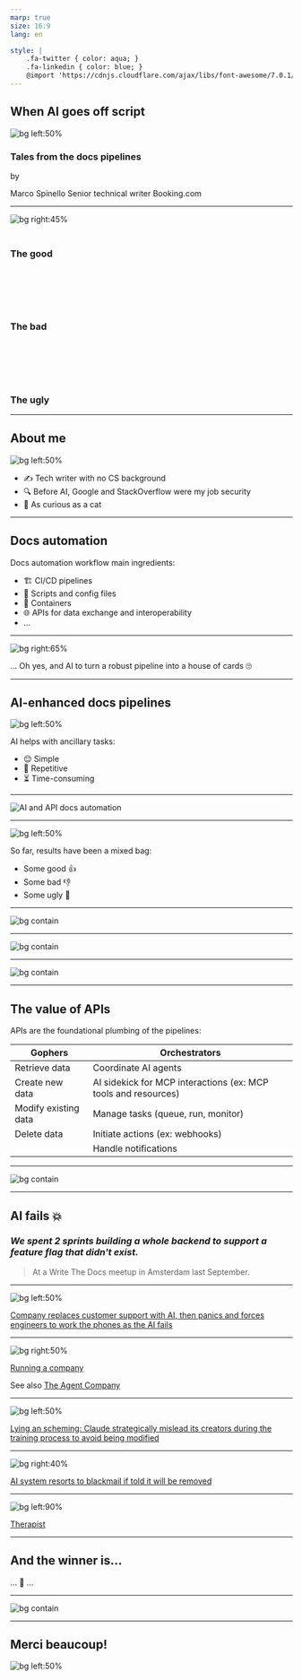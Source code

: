 ```yaml
---
marp: true
size: 16:9
lang: en

style: |
    .fa-twitter { color: aqua; }
    .fa-linkedin { color: blue; }
    @import 'https://cdnjs.cloudflare.com/ajax/libs/font-awesome/7.0.1/css/all.min.css'
---
```


<!-- 
<script type="module">
    import mermaid from 'https://cdn.jsdelivr.net/npm/mermaid@11/dist/mermaid.esm.min.mjs';
</script>
-->

## When AI goes off script

![bg left:50%](../assets/img/ai-generated-8764598_1280.jpg)

### Tales from the docs pipelines

by

Marco Spinello
Senior technical writer
Booking.com

---

![bg right:45%](../assets/img/good-the-bad-and-the-ugly.jpg)

### <i class="fa-regular fa-face-smile"></i><br />The good
<br /><br /><br />

### <i class="fa-regular fa-face-frown"></i><br />The bad
<br /><br /><br />

### <i class="fa-regular fa-face-angry"></i><br />The ugly

---

## About me

![bg left:50%](../assets/img/valley-of-fires-105.jpg)

- ✍️ Tech writer with no CS background
- 🔍 Before AI, Google and StackOverflow were my job security
- 🐾 As curious as a cat

---

## Docs automation

Docs automation workflow main ingredients:

- 🏗️ CI/CD pipelines
- 📝 Scripts and config files
- 🐳 Containers
- 🌐 APIs for data exchange and interoperability 
- ...

---

![bg right:65%](../assets/img/ai-generated-8583250_1280.jpg)

... Oh yes, and AI to turn a robust pipeline into a house of cards 🙄

---

## AI-enhanced docs pipelines

![bg left:50%](../assets/img/metropolis-clock-1927.jpg)

AI helps with ancillary tasks:

- 😌 Simple
- 🔁 Repetitive
- ⏳ Time-consuming

---

![AI and API docs automation](../assets/img/ai-api-docs-automation.svg)

---

![bg left:50%](../assets/img/ai-creepy-doll-1280.jpg)

So far, results have been a mixed bag:
- Some good 👍
- Some bad 👎
- Some ugly 💩

---

![bg contain](../assets/img/ai-api-docs-automation-Good.png)

---

![bg contain](../assets/img/ai-api-docs-automation-Bad.png)

---

![bg contain](../assets/img/ai-api-docs-automation-Ugly.png)

---

## The value of APIs

APIs are the foundational plumbing of the pipelines:

| Gophers | Orchestrators |
|---|---|
| Retrieve data | Coordinate AI agents |
| Create new data | AI sidekick for MCP interactions (ex: MCP tools and resources) |
| Modify existing data | Manage tasks (queue, run, monitor) |
| Delete data | Initiate actions (ex: webhooks) |
| | Handle notifications |

---

![bg contain](../assets/img/api-in-ai-pipelines.png)

---

## AI fails 💥

### <i class="fa-solid fa-quote-left"></i>*We spent 2 sprints building a whole backend to support a feature flag that didn't exist.*<i class="fa-solid fa-quote-right"></i>


> At a Write The Docs meetup in Amsterdam last September.

---

![bg left:50%](../assets/img/ai-customer-support.jpg)

[Company replaces customer support with AI, then panics and forces engineers to work the phones as the AI fails](https://futurism.com/klarna-ai-automation-engineers)

---

![bg right:50%](../assets/img/ai-corporate.jpg)

[Running a company](https://futurism.com/professors-company-ai-agents)

See also [The Agent Company](https://the-agent-company.com/)

---

![bg left:50%](../assets/img/deceptive-wolves-1280.png)

[Lying an scheming: Claude strategically mislead its creators during the training process to avoid being modified](https://time.com/7202784/ai-research-strategic-lying/)

---

![bg right:40%](../assets/img/clown-threaten-1920.jpg)

[AI system resorts to blackmail if told it will be removed](https://www.bbc.com/news/articles/cpqeng9d20go)

---

![bg left:90%](../assets/img/ai-therapist.png)

[Therapist](https://futurism.com/therapy-chatbot-addict-meth)

---

## And the winner is... <i class="fa-solid fa-drum"></i>

... 🥁 ...

---

![bg contain](../assets/img/gen-ai-ethical-ai.png)

---

## Merci beaucoup!

![bg left:50%](../assets/img/the-good-the-bad-and-the-ugly-fr.jpg)
